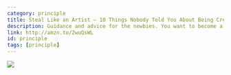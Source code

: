 ```yaml
---
category: principle
title: Steal Like an Artist — 10 Things Nobody Told You About Being Creative
description: Guidance and advice for the newbies. You want to become a creative person? Start to look within your own self.
link: http://amzn.to/2wuQsWL
id: principle
tags: [principle]
---
```

<a target="_blank"  href="https://www.amazon.com/gp/product/0761169253/ref=as_li_tl?ie=UTF8&camp=1789&creative=9325&creativeASIN=0761169253&linkCode=as2&tag=compassofdesi-20&linkId=4ffdcddbf5cc3ba92a05e953a12de56c"><img border="0" src="//ws-na.amazon-adsystem.com/widgets/q?_encoding=UTF8&MarketPlace=US&ASIN=0761169253&ServiceVersion=20070822&ID=AsinImage&WS=1&Format=_SL250_&tag=compassofdesi-20" ></a><img src="//ir-na.amazon-adsystem.com/e/ir?t=compassofdesi-20&l=am2&o=1&a=0761169253" width="1" height="1" border="0" alt="" style="border:none !important; margin:0px !important;" />
